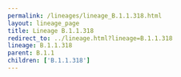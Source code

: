 ```yaml
---
permalink: /lineages/lineage_B.1.1.318.html
layout: lineage_page
title: Lineage B.1.1.318
redirect_to: ../lineage.html?lineage=B.1.1.318
lineage: B.1.1.318
parent: B.1.1
children: ['B.1.1.318']
---
```

